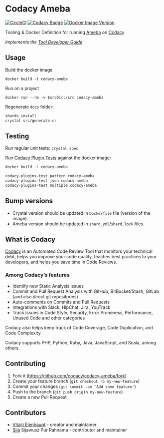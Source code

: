 # Codacy Ameba

[![CircleCI](https://circleci.com/gh/codacy/codacy-ameba.svg?style=svg)](https://circleci.com/gh/codacy/codacy-ameba)
[![Codacy Badge](https://app.codacy.com/project/badge/Grade/c7c17501a62e4e8cb66b75eb67354fcc)](https://app.codacy.com/gh/codacy/codacy-ameba)
[![Docker Image Version](https://img.shields.io/docker/v/codacy/codacy-ameba)](https://hub.docker.com/r/codacy/codacy-ameba)

Tooling & Docker Definition for running [Ameba](https://github.com/crystal-ameba/ameba) on [Codacy](https://www.codacy.com/)

*Implements the [Tool Developer Guide](https://support.codacy.com/hc/en-us/articles/207994725-Tool-Developer-Guide)*

## Usage

Build the docker image

```
docker build -t codacy-ameba .
```

Run on a project

```
docker run --rm -v $srcDir:/src codacy-ameba
```

Regenerate `docs` folder:

```sh
shards install
crystal src/generate.cr
```

## Testing

Run regular unit tests: `crystal spec`

Run [Codacy Plugin Tests](https://github.com/codacy/codacy-plugins-test) against the docker image:

```sh
docker build -t codacy-ameba .

codacy-plugins-test pattern codacy-ameba
codacy-plugins-test json codacy-ameba
codacy-plugins-test multiple codacy-ameba
```

## Bump versions

- Crystal version should be updated in `Dockerfile` file (version of the image).
- Ameba version should be updated in `shard.yml`/`shard.lock` files.

## What is Codacy

[Codacy](https://www.codacy.com/) is an Automated Code Review Tool that monitors your technical debt, helps you improve your code quality, teaches best practices to your developers, and helps you save time in Code Reviews.

### Among Codacy’s features

- Identify new Static Analysis issues
- Commit and Pull Request Analysis with GitHub, BitBucket/Stash, GitLab (and also direct git repositories)
- Auto-comments on Commits and Pull Requests
- Integrations with Slack, HipChat, Jira, YouTrack
- Track issues in Code Style, Security, Error Proneness, Performance, Unused Code and other categories

Codacy also helps keep track of Code Coverage, Code Duplication, and Code Complexity.

Codacy supports PHP, Python, Ruby, Java, JavaScript, and Scala, among others.

## Contributing

1. Fork it (<https://github.com/codacy/codacy-ameba/fork>)
2. Create your feature branch (`git checkout -b my-new-feature`)
3. Commit your changes (`git commit -am 'Add some feature'`)
4. Push to the branch (`git push origin my-new-feature`)
5. Create a new Pull Request

## Contributors

- [Vitalii Elenhaupt](https://github.com/veelenga) - creator and maintainer
- [Sija](https://github.com/Sija) Sijawusz Pur Rahnama - contributor and maintainer
